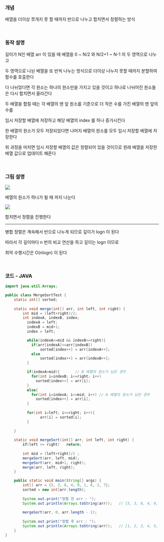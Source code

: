 ### 개념
배열을 더이상 쪼개지 못 할 때까지 반으로 나누고 합치면서 정렬하는 방식

 <br>

### 동작 설명
길이가 N인 배열 arr 이 있을 때 배열을 0 ~ N/2 와 N/2+1 ~ N-1 의 두 영역으로 나누고 

 

두 영역으로 나뉜 배열을 또 반씩 나누는 방식으로 더이상 나누지 못할 때까지 분할하여 함수를 호출한다

 

다 나뉘었다면 각 원소는 하나의 원소만을 가지고 있을 것이고 하나로 나뉘어진 원소들은 다시 합치면서 올라간다

 

두 배열을 합칠 때는 각 배열의 맨 앞 원소를 기준으로 더 작은 수를 가진 배열의 맨 앞의 수를

 

임시 저장할 배열에 저장하고 해당 배열의 index 를 하나 증가시킨다

 

한 배열의 원소가 모두 저장되었다면 나머지 배열의 원소를 모두 임시 저장할 배열에 저장한다

 

위 과정을 마치면 임시 저장할 배열의 값은 정렬되어 있을 것이므로 원래 배열을 저장한 배열 값으로 업데이트 해준다

 

 <br>

 

### 그림 설명

![](https://velog.velcdn.com/images/justifinition/post/102b5d63-780f-4024-b185-088fef245897/image.png)

배열의 원소가 하나가 될 때 까지 나눈다

 


 ![](https://velog.velcdn.com/images/justifinition/post/2a07a552-3eab-45c8-a603-d13dc9e4876e/image.png)


합치면서 정렬을 진행한다

 
---
 

병합 정렬은 계속해서 반으로 나누게 되므로 깊이가 logn 이 된다

따라서 각 깊이마다 n 번의 비교 연산을 하고 깊이는 logn 이므로

최악 수행시간은 O(nlogn) 이 된다

 

 <br>

### 코드 - JAVA
```java
import java.util.Arrays;

public class MergeSortTest {
	static int[] sorted;
	
	static void merge(int[] arr, int left, int right) {
		int mid = (left+right)/2;
		int indexA, indexB, index;
		  indexA = left;
		  indexB = mid+1;
		  index = left;

		  while(indexA<=mid && indexB<=right){
		    if(arr[indexA]<=arr[indexB])	
		    	sorted[index++] = arr[indexA++];
		    else	
		    	sorted[index++] = arr[indexB++];
		  }

		  if(indexA>mid){		// B 배열의 원소가 남은 경우
		    for(int i=indexB; i<=right; i++)
		      sorted[index++] = arr[i];
		  }
		  else{
		    for(int i=indexA; i<=mid; i++) // A 배열의 원소가 남은 경우
		      sorted[index++] = arr[i];
		  }
		  
		  for(int i=left; i<=right; i++){
			    arr[i] = sorted[i];
		  }
			
	}
	
	static void mergeSort(int[] arr, int left, int right) {
		if(left >= right)	return;
		
		int mid = (left+right)/2 ;
	    mergeSort(arr, left, mid); 
	    mergeSort(arr, mid+1, right);
	    merge(arr, left, right);
	}

	public static void main(String[] args) {
		int[] arr = {5, 3, 8, 4, 9, 1, 6, 2, 7};
		sorted = new int[arr.length];
		
		System.out.print("정렬 전 arr : ");
		System.out.println(Arrays.toString(arr));	// [5, 3, 8, 4, 9, 1, 6, 2, 7]
		
		mergeSort(arr, 0, arr.length - 1);
		
		System.out.print("정렬 후 arr : ");
		System.out.println(Arrays.toString(arr));	// [1, 2, 3, 4, 5, 6, 7, 8, 9]
	}
}


```
